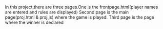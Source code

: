 In this project,there are three pages.One is the frontpage.html(player names are entered and rules are displayed)
Second page is the main page(proj.html & proj.js) where the game is played.
Third page is the page where the winner is declared
